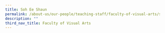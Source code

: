 ```yaml
---
title: Soh Ee Shaun
permalink: /about-us/our-people/teaching-staff/faculty-of-visual-arts/soh-ee-shaun/
description: ""
third_nav_title: Faculty of Visual Arts
---
```

